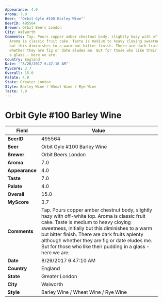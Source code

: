 ```yaml
---
Appearance: 4.0
Aroma: 7.0
Beer: '"Orbit Gyle #100 Barley Wine"'
BeerID: 495564
Brewer: Orbit Beers London
City: Walworth
Comments: Tap. Pours copper amber chestnut body, slightly hazy with off-white top.
  Aroma is classic fruit cake. Taste is medium to heavy cloying sweetness, initially
  but this diminishes to a warm but bitter finish. There are dark fruits aplenty although
  whether they are fig or date eludes me. But for those who like their pudding in
  a glass - here we are.
Country: England
Date: '"8/26/2017 6:47:10 AM"'
MyScore: 3.7
Overall: 15.0
Palate: 4.0
State: Greater London
Style: Barley Wine / Wheat Wine / Rye Wine
Taste: 7.0
---
```


# Orbit Gyle #100 Barley Wine

| Field         | Value |
|---------------|-------|
| **BeerID** | 495564 |
| **Beer** | Orbit Gyle #100 Barley Wine |
| **Brewer** | Orbit Beers London |
| **Aroma** | 7.0 |
| **Appearance** | 4.0 |
| **Taste** | 7.0 |
| **Palate** | 4.0 |
| **Overall** | 15.0 |
| **MyScore** | 3.7 |
| **Comments** | Tap. Pours copper amber chestnut body, slightly hazy with off-white top. Aroma is classic fruit cake. Taste is medium to heavy cloying sweetness, initially but this diminishes to a warm but bitter finish. There are dark fruits aplenty although whether they are fig or date eludes me. But for those who like their pudding in a glass - here we are. |
| **Date** | 8/26/2017 6:47:10 AM |
| **Country** | England |
| **State** | Greater London |
| **City** | Walworth |
| **Style** | Barley Wine / Wheat Wine / Rye Wine |
